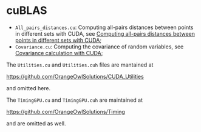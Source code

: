 # cuBLAS

- ```All_pairs_distances.cu```: Computing all-pairs distances between points in different sets with CUDA, see [Computing all-pairs distances between points in different sets with CUDA](http://www.orangeowlsolutions.com/archives/1261);
- ```Covariance.cu```: Computing the covariance of random variables, see [Covariance calculation with CUDA](http://www.orangeowlsolutions.com/archives/1267);

The ```Utilities.cu``` and ```Utilities.cuh``` files are mantained at 

https://github.com/OrangeOwlSolutions/CUDA_Utilities

and omitted here.

The ```TimingGPU.cu``` and ```TimingGPU.cuh``` are maintained at

https://github.com/OrangeOwlSolutions/Timing

and are omitted as well.
